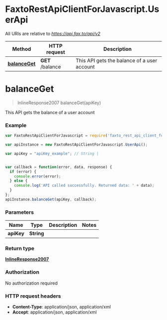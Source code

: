 # FaxtoRestApiClientForJavascript.UserApi

All URIs are relative to *https://api.fax.to/api/v2*

Method | HTTP request | Description
------------- | ------------- | -------------
[**balanceGet**](UserApi.md#balanceGet) | **GET** /balance | This API gets the balance of a user account


<a name="balanceGet"></a>
# **balanceGet**
> InlineResponse2007 balanceGet(apiKey)

This API gets the balance of a user account

### Example
```javascript
var FaxtoRestApiClientForJavascript = require('faxto_rest_api_client_for_javascript');

var apiInstance = new FaxtoRestApiClientForJavascript.UserApi();

var apiKey = "apiKey_example"; // String | 


var callback = function(error, data, response) {
  if (error) {
    console.error(error);
  } else {
    console.log('API called successfully. Returned data: ' + data);
  }
};
apiInstance.balanceGet(apiKey, callback);
```

### Parameters

Name | Type | Description  | Notes
------------- | ------------- | ------------- | -------------
 **apiKey** | **String**|  | 

### Return type

[**InlineResponse2007**](InlineResponse2007.md)

### Authorization

No authorization required

### HTTP request headers

 - **Content-Type**: application/json, application/xml
 - **Accept**: application/json, application/xml

